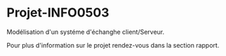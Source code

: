 # Projet-INFO0503

Modélisation  d'un systéme d'échanghe client/Serveur.

Pour plus d'information sur le projet rendez-vous dans la section rapport.
